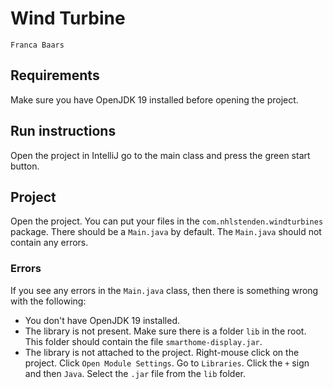 # Wind Turbine

```text
Franca Baars
```

## Requirements

Make sure you have OpenJDK 19 installed before opening the project.


## Run instructions

Open the project in IntelliJ go to the main class and press the green start button.

## Project

Open the project. You can put your files in the `com.nhlstenden.windturbines` package. There should be a `Main.java` 
by default. 
The `Main.java` should not contain any errors.

### Errors

If you see any errors in the `Main.java` class, then there is something wrong with the following:

- You don't have OpenJDK 19 installed.
- The library is not present. Make sure there is a folder `lib` in the root. This folder should contain the file 
`smarthome-display.jar`. 
- The library is not attached to the project. Right-mouse click on the project. Click `Open Module Settings`. Go to 
`Libraries`. Click the `+` sign and then `Java`. Select the `.jar` file from the `lib` folder.
